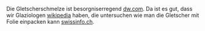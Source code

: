 Die Gletscherschmelze ist besorgniserregend [dw.com](https://www.dw.com/de/gletscherschmelze-gewinnt-an-tempo/a-57368219). Da ist es gut, dass wir Glaziologen [wikipedia](https://de.wikipedia.org/wiki/Glaziologie) haben, die untersuchen wie man die Gletscher mit Folie einpacken kann [swissinfo.ch](https://www.swissinfo.ch/ger/geltscherschmelze_eine-decke-haelt-die-gletscher-kuehl/46341152).
